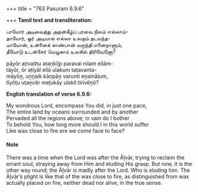 +++
title = "763 Pasuram 6.9.6"

+++
**Tamil text and transliteration:**

பாயோர் அடிவைத்து அதன்கீழ்ப் பரவை நிலம் எல்லாம்-  
தாயோர், ஓர் அடியால் எல்லா உலகும் தடவந்த-  
மாயோன், உன்னைக் காண்பான் வருந்தி எனைநாளும்,  
தீயோடு உடன்சேர் மெழுகாய் உலகில் திரிவேனோ?

pāyōr aṭivaittu ataṉkīḻp paravai nilam ellām-  
tāyōr, ōr aṭiyāl ellā ulakum taṭavanta-  
māyōṉ, uṉṉaik kāṇpāṉ varunti eṉaināḷum,  
tīyōṭu uṭaṉcēr meḻukāy ulakil tirivēṉō?

**English translation of verse 6.9.6:**

My wondrous Lord, encompass You did, in just one pace,  
The entire land by oceans surrounded and by another  
Pervaded all the regions above; in vain do I bother  
To behold You, how long more should I in this world suffer  
Like wax close to fire ere we come face to face?

#### Note

There was a time when the Lord was after the Āḻvār, trying to reclaim the errant soul, straying away from Him and eluding His grasp. But now, it is the other way round; the Āḻvār is madly after the Lord. Who is eluding him. The Āḻvār’s plight is like that of the wax close to fire, as distinguished from wax actually placed on fire, neither dead nor alive, in the true sense.


